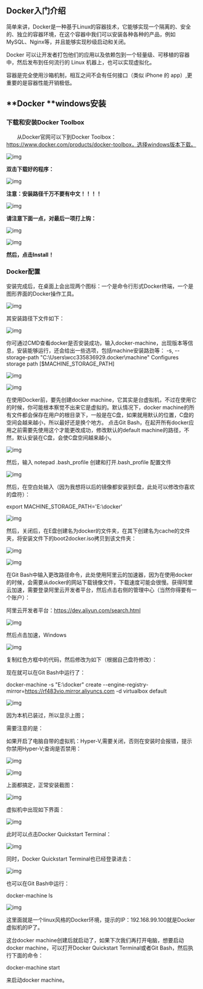## **Docker入门介绍**

简单来讲，Docker是一种基于Linux的容器技术，它能够实现一个隔离的、安全的、独立的容器环境，在这个容器中我们可以安装各种各种的产品，例如MySQL、Nginx等，并且能够实现秒级启动和关闭。

Docker 可以让开发者打包他们的应用以及依赖包到一个轻量级、可移植的容器中，然后发布到任何流行的 Linux 机器上，也可以实现虚拟化。

容器是完全使用沙箱机制，相互之间不会有任何接口（类似 iPhone 的 app）,更重要的是容器性能开销极低。

## **Docker **windows安装

### **下载和安装Docker Toolbox**

　　从Docker官网可以下到Docker Toolbox：https://www.docker.com/products/docker-toolbox，选择windows版本下载。

![img](D:\work\notbook\xinsixiangyi7@163.com\fee2105ec07e4b178d8275c1cb84c947\821094117418.png)

**双击下载好的程序：**

![img](D:\work\notbook\xinsixiangyi7@163.com\af246ae3c8ce4106b892a6e41a8782fb\821094737784.png)

**注意：安装路径千万不要有中文！！！！**

![img](D:\work\notbook\xinsixiangyi7@163.com\0443a5c67161437e9688ea4db4b050e3\822183927941.png)

**请注意下面一点，对最后一项打上钩：**

![img](D:\work\notbook\xinsixiangyi7@163.com\7ea7f0e3e2f840b6ab8488ecd3c987b1\821095516265.png)

![img](D:\work\notbook\xinsixiangyi7@163.com\1b2f9a0b9ad04866923e0a035e37b9af\821095654949.png)

**然后，点击Install！**

### **Docker配置**

安装完成后，在桌面上会出现两个图标：一个是命令行形式Docker终端，一个是图形界面的Docker操作工具。

![img](D:\work\notbook\xinsixiangyi7@163.com\70b2980eee5641bbbea27a0a803be35a\250656232012.png)

其安装路径下文件如下：

![img](D:\work\notbook\xinsixiangyi7@163.com\7c7fbd5d40fc434a92e04f7d777cb6ca\821102106376.png)

你可通过CMD查看docker是否安装成功，输入docker-machine，出现版本等信息，安装能够运行，还会给出一些选项，包括machine安装路劲等： -s, --storage-path "C:\Users\wcc335836929\.docker\machine"  Configures storage path [$MACHINE_STORAGE_PATH]

![img](D:\work\notbook\xinsixiangyi7@163.com\9b0828ae22c04ee08009dbb8e711fceb\821103638424.png)

![img](D:\work\notbook\xinsixiangyi7@163.com\894709e1cd1346dc9e77682525be9323\21103646589.jpeg)

在使用Docker前，要先创建docker machine，它其实是台虚拟机，不过在使用它的时候，你可能根本察觉不出来它是虚拟的。默认情况下，docker machine的所有文件都会保存在用户的根目录下，一般是在C盘，如果就用默认的位置，C盘的空间会越来越小，所以最好还是换个地方。 点击Git Bash，在起开所有docker应用之前需要先使用这个才能更改成功，修改默认的default machine的路径，不然，默认安装在C盘，会使C盘空间越来越小。

![img](D:\work\notbook\xinsixiangyi7@163.com\ed49d8030a634193a32079095d8c7425\821104411608.png)

然后，输入 notepad .bash_profile 创建和打开.bash_profile 配置文件

![img](D:\work\notbook\xinsixiangyi7@163.com\2fba66ded0e84a47afea8705f0a6ab0e\21104918873.jpeg)

然后，在空白处输入（因为我想将以后的镜像都安装到E盘，此处可以修改你喜欢的盘符）：

export MACHINE_STORAGE_PATH='E:\docker'

![img](D:\work\notbook\xinsixiangyi7@163.com\2d42c15096c64fa7bfcd6c7ac02b56df\821105324981.png)

然后，关闭后，在E盘创建名为docker的文件夹，在其下创建名为cache的文件夹，将安装文件下的boot2docker.iso拷贝到该文件夹：

![img](D:\work\notbook\xinsixiangyi7@163.com\582fc3d7f0ab4cc9971b95ef3fbea230\821105613751.png)

![img](D:\work\notbook\xinsixiangyi7@163.com\a0dfbed8fd094d2488857d20a5ef8ea0\821105933572.png)

在Git Bash中输入更改路径命令，此处使用阿里云的加速器，因为在使用docker的时候，会需要从docker的网站下载镜像文件，下载速度可能会很慢。获得阿里云加速，需要登录阿里云开发者平台，然后点击右侧的管理中心（当然你得要有一个账户）：

阿里云开发者平台：https://dev.aliyun.com/search.html

![img](D:\work\notbook\xinsixiangyi7@163.com\64eda9230daf4997b24be7676cfdaac2\821110248765.png)

然后点击加速，Windows

![img](D:\work\notbook\xinsixiangyi7@163.com\e25e16031578453a8fe8c00f1e2358ba\821110705659.png)

复制红色方框中的代码，然后修改为如下（根据自己盘符修改）：

现在就可以在Git Bash中运行了：

docker-machine -s "E:\docker" create --engine-registry-mirror=https://rf483vio.mirror.aliyuncs.com -d virtualbox default

![img](D:\work\notbook\xinsixiangyi7@163.com\ea5fc0b5c7474eb1b1689814bb8f68d0\821112009613.png)

因为本机已装过，所以显示上图；

需要注意的是：

如果开启了电脑自带的虚拟机：Hyper-V,需要关闭，否则在安装时会报错，提示你禁用Hyper-V;查询是否禁用：

![img](D:\work\notbook\xinsixiangyi7@163.com\79db4f9161bc495d920fb9d03079977b\821112927080.png)

![img](D:\work\notbook\xinsixiangyi7@163.com\d035ba40455b4cc79526b98a08e903d9\821112704998.png)

上面都搞定，正常安装截图：

![img](D:\work\notbook\xinsixiangyi7@163.com\d9770049070c450da004096a262de995\21113416449.jpeg)

虚拟机中出现如下界面：

![img](D:\work\notbook\xinsixiangyi7@163.com\ea6b74478f2f441b814d3ab4fae791ed\821115813997.png)

此时可以点击Docker Quickstart Terminal：

![img](D:\work\notbook\xinsixiangyi7@163.com\40b1ea57b0654ab192ac666c7919a1bd\250656232034.png)

同时，Docker Quickstart Terminal也已经登录进去：

![img](D:\work\notbook\xinsixiangyi7@163.com\a2fafc9be894437ab104da473faf7ea7\821115901011.png)

也可以在Git Bash中运行：

docker-machine ls 

![img](D:\work\notbook\xinsixiangyi7@163.com\b00548ec95d94f01b278dc6c7501f0b1\250656232038.png)

这里面就是一个linux风格的Docker环境，提示的IP：192.168.99.100就是Docker虚拟机的IP了。

这台docker machine创建后就启动了，如果下次我们再打开电脑，想要启动docker machine，可以打开Docker Quickstart Terminal或者Git Bash，然后执行下面的命令：

docker-machine start

来启动docker machine。